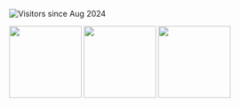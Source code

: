 ![Visitors since Aug 2024](https://komarev.com/ghpvc/?username=lnexenl&style=flat-square&color=orange)

<picture>
  <source
    srcset="https://github-readme-stats.vercel.app/api?username=lnexenl&show_icons=true&theme=onedark"
    media="(prefers-color-scheme: dark)"
  />
  <source
    srcset="https://github-readme-stats.vercel.app/api?username=lnexenl&show_icons=true"
    media="(prefers-color-scheme: light), (prefers-color-scheme: no-preference)"
  />
  <img  height=130 align="center"  src="https://github-readme-stats.vercel.app/api?username=lnexenl&show_icons=true" />
</picture>
<picture>
  <source
    srcset="https://github-readme-stats.vercel.app/api/top-langs?username=lnexenl&show_icons=true&theme=onedark&layout=compact"
    media="(prefers-color-scheme: dark)"
  />
  <source
    srcset="https://github-readme-stats.vercel.app/api/top-langs?username=lnexenl&show_icons=true&layout=compact"
    media="(prefers-color-scheme: light), (prefers-color-scheme: no-preference)"
  />
  <img height=130 align="center" src="https://github-readme-stats.vercel.app/api/top-langs?username=lnexenl&langs_count=8&layout=compact" />
</picture>
<picture>
  <source
    srcset="https://github-readme-stats.vercel.app/api/wakatime?username=lnex&api_domain=wakapi.lnex.dev&layout=compact&langs_count=8&theme=onedark"
    media="(prefers-color-scheme: dark)"
  />
  <source
    srcset="https://github-readme-stats.vercel.app/api/wakatime?username=lnex&api_domain=wakapi.lnex.dev&layout=compact&langs_count=8"
    media="(prefers-color-scheme: light), (prefers-color-scheme: no-preference)"
  />
  <img height=130 align="center" src="https://github-readme-stats.vercel.app/api/wakatime?username=lnex&api_domain=wakapi.lnex.dev&layout=compact&langs_count=8" />
</picture>



